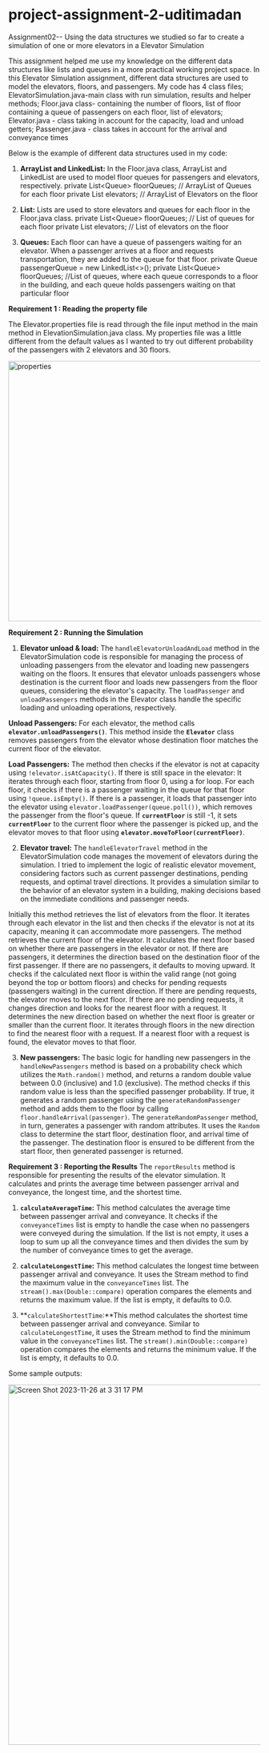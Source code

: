# project-assignment-2-uditimadan
Assignment02-- Using the data structures we studied so far to create a simulation of one or more elevators in a Elevator Simulation

This assignment helped me use my knowledge on the different data structures like lists and queues in a more practical working project space. In this Elevator Simulation assignment, different data structures are used to model the elevators, floors, and passengers. My code has 4 class files; ElevatorSimulation.java-main class with run simulation, results and helper methods; Floor.java class- containing the number of floors, list of floor containing a queue of passengers on each floor, list of elevators; Elevator.java - class taking in account for the capacity, load and unload getters; Passenger.java - class takes in account for the arrival and conveyance times

Below is the example of different data structures used in my code:

1. **ArrayList and LinkedList:** In the Floor.java class, ArrayList and LinkedList are used to model floor queues for passengers and elevators, respectively.
private List<Queue<Passenger>> floorQueues; // ArrayList of Queues for each floor
private List<Elevator> elevators; // ArrayList of Elevators on the floor

2. **List:** Lists are used to store elevators and queues for each floor in the Floor.java class.
private List<Queue<Passenger>> floorQueues; // List of queues for each floor
private List<Elevator> elevators; // List of elevators on the floor
    
3. **Queues:** Each floor can have a queue of passengers waiting for an elevator. When a passenger arrives at a floor and requests transportation, they are added to the queue for that floor.
private Queue<Passenger> passengerQueue = new LinkedList<>();
private List<Queue<Passenger>> floorQueues; //List of queues, where each queue corresponds to a floor in the building, and each queue holds passengers waiting on that particular floor
    

**Requirement 1 : Reading the property file**

The Elevator.properties file is read through the file input method in the main method in ElevationSimulation.java class. My properties file was a little different from the default values as I wanted to try out different probability of the passengers with 2 elevators and 30 floors.

<img width="520" alt="properties" src="https://github.com/uditimadan/project-assignment-2-uditimadan/assets/123421939/49f96218-d8f4-4891-8a3f-f528edacdee7">


**Requirement 2 : Running the Simulation**

1. **Elevator unload & load:** The `handleElevatorUnloadAndLoad` method in the ElevatorSimulation code is responsible for managing the process of unloading passengers from the elevator and loading new passengers waiting on the floors. It ensures that elevator unloads passengers whose destination is the current floor and loads new passengers from the floor queues, considering the elevator's capacity. The `loadPassenger` and `unloadPassengers` methods in the Elevator class handle the specific loading and unloading operations, respectively.
    
 **Unload Passengers:** For each elevator, the method calls **`elevator.unloadPassengers()`**. This method inside the **`Elevator`** class removes passengers from the elevator whose destination floor matches the current floor of the elevator.
    
**Load Passengers:** The method then checks if the elevator is not at capacity using `!elevator.isAtCapacity()`. If there is still space in the elevator: It iterates through each floor, starting from floor 0, using a for loop. For each floor, it checks if there is a passenger waiting in the queue for that floor using `!queue.isEmpty()`. If there is a passenger, it loads that passenger into the elevator using `elevator.loadPassenger(queue.poll())`, which removes the passenger from the floor's queue. If **`currentFloor`** is still -1, it sets **`currentFloor`** to the current floor where the passenger is picked up, and the elevator moves to that floor using **`elevator.moveToFloor(currentFloor)`**.
    

2. **Elevator travel:** The `handleElevatorTravel` method in the ElevatorSimulation code manages the movement of elevators during the simulation. I tried to implement the logic of realistic elevator movement, considering factors such as current passenger destinations, pending requests, and optimal travel directions. It provides a simulation similar to the behavior of an elevator system in a building, making decisions based on the immediate conditions and passenger needs.

Initially this method retrieves the list of elevators from the floor. It iterates through each elevator in the list and then checks if the elevator is not at its capacity, meaning it can accommodate more passengers. The method retrieves the current floor of the elevator. It calculates the next floor based on whether there are passengers in the elevator or not. If there are passengers, it determines the direction based on the destination floor of the first passenger. If there are no passengers, it defaults to moving upward. It checks if the calculated next floor is within the valid range (not going beyond the top or bottom floors) and checks for pending requests (passengers waiting) in the current direction. If there are pending requests, the elevator moves to the next floor. If there are no pending requests, it changes direction and looks for the nearest floor with a request. It determines the new direction based on whether the next floor is greater or smaller than the current floor. It iterates through floors in the new direction to find the nearest floor with a request. If a nearest floor with a request is found, the elevator moves to that floor.
    

3. **New passengers:** The basic logic for handling new passengers in the `handleNewPassengers` method is based on a probability check which utilizes the `Math.random()` method, and returns a random double value between 0.0 (inclusive) and 1.0 (exclusive). The method checks if this random value is less than the specified passenger probability. If true, it generates a random passenger using the `generateRandomPassenger` method and adds them to the floor by calling `floor.handleArrival(passenger)`. The `generateRandomPassenger` method, in turn, generates a passenger with random attributes. It uses the `Random` class to determine the start floor, destination floor, and arrival time of the passenger. The destination floor is ensured to be different from the start floor, then generated passenger is returned.

**Requirement 3 : Reporting the Results**
The `reportResults` method is responsible for presenting the results of the elevator simulation. It calculates and prints the average time between passenger arrival and conveyance, the longest time, and the shortest time. 

1. **`calculateAverageTime`:** This method calculates the average time between passenger arrival and conveyance. It checks if the `conveyanceTimes` list is empty to handle the case when no passengers were conveyed during the simulation. If the list is not empty, it uses a loop to sum up all the conveyance times and then divides the sum by the number of conveyance times to get the average.

2. **`calculateLongestTime`:** This method calculates the longest time between passenger arrival and conveyance. It uses the  Stream method to find the maximum value in the `conveyanceTimes` list. The `stream().max(Double::compare)` operation compares the elements and returns the maximum value. If the list is empty, it defaults to 0.0.
   
3. **`calculateShortestTime`:**This method calculates the shortest time between passenger arrival and conveyance. Similar to `calculateLongestTime`, it uses the Stream method to find the minimum value in the `conveyanceTimes` list. The `stream().min(Double::compare)` operation compares the elements and returns the minimum value. If the list is empty, it defaults to 0.0.

Some sample outputs:

<img width="720" alt="Screen Shot 2023-11-26 at 3 31 17 PM" src="https://github.com/uditimadan/project-assignment-2-uditimadan/assets/123421939/74fcc19d-fd15-4642-b1e9-0e33b642981c">


